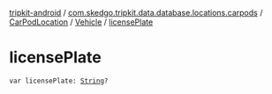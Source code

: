 [tripkit-android](../../../index.md) / [com.skedgo.tripkit.data.database.locations.carpods](../../index.md) / [CarPodLocation](../index.md) / [Vehicle](index.md) / [licensePlate](./license-plate.md)

# licensePlate

`var licensePlate: `[`String`](https://kotlinlang.org/api/latest/jvm/stdlib/kotlin/-string/index.html)`?`